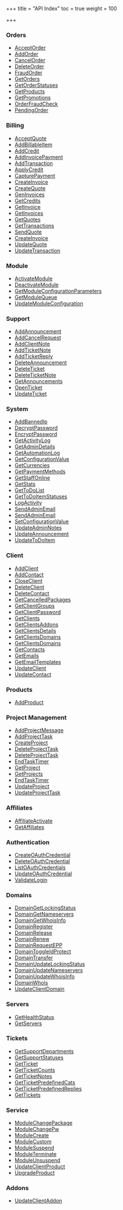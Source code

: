 +++
title = "API Index"
toc = true
weight = 100

+++

<div class="row"><div class="col-sm-6">
<h3>Orders</h3>

<ul><li> <a href="/api-reference/acceptorder/">AcceptOrder</a>
<li> <a href="/api-reference/addorder/">AddOrder</a>
<li> <a href="/api-reference/cancelorder/">CancelOrder</a>
<li> <a href="/api-reference/deleteorder/">DeleteOrder</a>
<li> <a href="/api-reference/fraudorder/">FraudOrder</a>
<li> <a href="/api-reference/getorders/">GetOrders</a>
<li> <a href="/api-reference/getorderstatuses/">GetOrderStatuses</a>
<li> <a href="/api-reference/getproducts/">GetProducts</a>
<li> <a href="/api-reference/getpromotions/">GetPromotions</a>
<li> <a href="/api-reference/orderfraudcheck/">OrderFraudCheck</a>
<li> <a href="/api-reference/pendingorder/">PendingOrder</a>
</ul>
<h3>Billing</h3>

<ul><li> <a href="/api-reference/acceptquote/">AcceptQuote</a>
<li> <a href="/api-reference/addbillableitem/">AddBillableItem</a>
<li> <a href="/api-reference/addcredit/">AddCredit</a>
<li> <a href="/api-reference/addinvoicepayment/">AddInvoicePayment</a>
<li> <a href="/api-reference/addtransaction/">AddTransaction</a>
<li> <a href="/api-reference/applycredit/">ApplyCredit</a>
<li> <a href="/api-reference/capturepayment/">CapturePayment</a>
<li> <a href="/api-reference/createinvoice/">CreateInvoice</a>
<li> <a href="/api-reference/createquote/">CreateQuote</a>
<li> <a href="/api-reference/geninvoices/">GenInvoices</a>
<li> <a href="/api-reference/getcredits/">GetCredits</a>
<li> <a href="/api-reference/getinvoice/">GetInvoice</a>
<li> <a href="/api-reference/getinvoices/">GetInvoices</a>
<li> <a href="/api-reference/getquotes/">GetQuotes</a>
<li> <a href="/api-reference/gettransactions/">GetTransactions</a>
<li> <a href="/api-reference/sendquote/">SendQuote</a>
<li> <a href="/api-reference/updateinvoice/">CreateInvoice</a>
<li> <a href="/api-reference/updatequote/">UpdateQuote</a>
<li> <a href="/api-reference/updatetransaction/">UpdateTransaction</a>
</ul>
<h3>Module</h3>

<ul><li> <a href="/api-reference/activatemodule/">ActivateModule</a>
<li> <a href="/api-reference/deactivatemodule/">DeactivateModule</a>
<li> <a href="/api-reference/getmoduleconfigurationparameters/">GetModuleConfigurationParameters</a>
<li> <a href="/api-reference/getmodulequeue/">GetModuleQueue</a>
<li> <a href="/api-reference/updatemoduleconfiguration/">UpdateModuleConfiguration</a>
</ul>
<h3>Support</h3>

<ul><li> <a href="/api-reference/addannouncement/">AddAnnouncement</a>
<li> <a href="/api-reference/addcancelrequest/">AddCancelRequest</a>
<li> <a href="/api-reference/addclientnote/">AddClientNote</a>
<li> <a href="/api-reference/addticketnote/">AddTicketNote</a>
<li> <a href="/api-reference/addticketreply/">AddTicketReply</a>
<li> <a href="/api-reference/deleteannouncement/">DeleteAnnouncement</a>
<li> <a href="/api-reference/deleteticket/">DeleteTicket</a>
<li> <a href="/api-reference/deleteticketnote/">DeleteTicketNote</a>
<li> <a href="/api-reference/getannouncements/">GetAnnouncements</a>
<li> <a href="/api-reference/openticket/">OpenTicket</a>
<li> <a href="/api-reference/updateticket/">UpdateTicket</a>
</ul>
<h3>System</h3>

<ul><li> <a href="/api-reference/addbannedip/">AddBannedIp</a>
<li> <a href="/api-reference/decryptpassword/">DecryptPassword</a>
<li> <a href="/api-reference/encryptpassword/">EncryptPassword</a>
<li> <a href="/api-reference/getactivitylog/">GetActivityLog</a>
<li> <a href="/api-reference/getadmindetails/">GetAdminDetails</a>
<li> <a href="/api-reference/getautomationlog/">GetAutomationLog</a>
<li> <a href="/api-reference/getconfigurationvalue/">GetConfigurationValue</a>
<li> <a href="/api-reference/getcurrencies/">GetCurrencies</a>
<li> <a href="/api-reference/getpaymentmethods/">GetPaymentMethods</a>
<li> <a href="/api-reference/getstaffonline/">GetStaffOnline</a>
<li> <a href="/api-reference/getstats/">GetStats</a>
<li> <a href="/api-reference/gettodoitems/">GetToDoList</a>
<li> <a href="/api-reference/gettodoitemstatuses/">GetToDoItemStatuses</a>
<li> <a href="/api-reference/logactivity/">LogActivity</a>
<li> <a href="/api-reference/sendadminemail/">SendAdminEmail</a>
<li> <a href="/api-reference/sendemail/">SendAdminEmail</a>
<li> <a href="/api-reference/setconfigurationvalue/">SetConfigurationValue</a>
<li> <a href="/api-reference/updateadminnotes/">UpdateAdminNotes</a>
<li> <a href="/api-reference/updateannouncement/">UpdateAnnouncement</a>
<li> <a href="/api-reference/updatetodoitem/">UpdateToDoItem</a>
</ul>
<h3>Client</h3>

<ul><li> <a href="/api-reference/addclient/">AddClient</a>
<li> <a href="/api-reference/addcontact/">AddContact</a>
<li> <a href="/api-reference/closeclient/">CloseClient</a>
<li> <a href="/api-reference/deleteclient/">DeleteClient</a>
<li> <a href="/api-reference/deletecontact/">DeleteContact</a>
<li> <a href="/api-reference/getcancelledpackages/">GetCancelledPackages</a>
<li> <a href="/api-reference/getclientgroups/">GetClientGroups</a>
<li> <a href="/api-reference/getclientpassword/">GetClientPassword</a>
<li> <a href="/api-reference/getclients/">GetClients</a>
<li> <a href="/api-reference/getclientsaddons/">GetClientsAddons</a>
<li> <a href="/api-reference/getclientsdetails/">GetClientsDetails</a>
<li> <a href="/api-reference/getclientsdomains/">GetClientsDomains</a>
<li> <a href="/api-reference/getclientsproducts/">GetClientsDomains</a>
<li> <a href="/api-reference/getcontacts/">GetContacts</a>
<li> <a href="/api-reference/getemails/">GetEmails</a>
<li> <a href="/api-reference/getemailtemplates/">GetEmailTemplates</a>
<li> <a href="/api-reference/updateclient/">UpdateClient</a>
<li> <a href="/api-reference/updatecontact/">UpdateContact</a>
</ul>
<h3>Products</h3>

<ul><li> <a href="/api-reference/addproduct/">AddProduct</a>
</ul>
<h3>Project Management</h3>

<ul><li> <a href="/api-reference/addprojectmessage/">AddProjectMessage</a>
<li> <a href="/api-reference/addprojecttask/">AddProjectTask</a>
<li> <a href="/api-reference/createproject/">CreateProject</a>
<li> <a href="/api-reference/deleteprojecttask/">DeleteProjectTask</a>
<li> <a href="/api-reference/deletequote/">DeleteProjectTask</a>
<li> <a href="/api-reference/endtasktimer/">EndTaskTimer</a>
<li> <a href="/api-reference/getproject/">GetProject</a>
<li> <a href="/api-reference/getprojects/">GetProjects</a>
<li> <a href="/api-reference/starttasktimer/">EndTaskTimer</a>
<li> <a href="/api-reference/updateproject/">UpdateProject</a>
<li> <a href="/api-reference/updateprojecttask/">UpdateProjectTask</a>
</ul>
</div><div class="col-sm-6"><h3>Affiliates</h3>

<ul><li> <a href="/api-reference/affiliateactivate/">AffiliateActivate</a>
<li> <a href="/api-reference/getaffiliates/">GetAffiliates</a>
</ul>
<h3>Authentication</h3>

<ul><li> <a href="/api-reference/createoauthcredential/">CreateOAuthCredential</a>
<li> <a href="/api-reference/deleteoauthcredential/">DeleteOAuthCredential</a>
<li> <a href="/api-reference/listoauthcredentials/">ListOAuthCredentials</a>
<li> <a href="/api-reference/updateoauthcredential/">UpdateOAuthCredential</a>
<li> <a href="/api-reference/validatelogin/">ValidateLogin</a>
</ul>
<h3>Domains</h3>

<ul><li> <a href="/api-reference/domaingetlockingstatus/">DomainGetLockingStatus</a>
<li> <a href="/api-reference/domaingetnameservers/">DomainGetNameservers</a>
<li> <a href="/api-reference/domaingetwhoisinfo/">DomainGetWhoisInfo</a>
<li> <a href="/api-reference/domainregister/">DomainRegister</a>
<li> <a href="/api-reference/domainrelease/">DomainRelease</a>
<li> <a href="/api-reference/domainrenew/">DomainRenew</a>
<li> <a href="/api-reference/domainrequestepp/">DomainRequestEPP</a>
<li> <a href="/api-reference/domaintoggleidprotect/">DomainToggleIdProtect</a>
<li> <a href="/api-reference/domaintransfer/">DomainTransfer</a>
<li> <a href="/api-reference/domainupdatelockingstatus/">DomainUpdateLockingStatus</a>
<li> <a href="/api-reference/domainupdatenameservers/">DomainUpdateNameservers</a>
<li> <a href="/api-reference/domainupdatewhoisinfo/">DomainUpdateWhoisInfo</a>
<li> <a href="/api-reference/domainwhois/">DomainWhois</a>
<li> <a href="/api-reference/updateclientdomain/">UpdateClientDomain</a>
</ul>
<h3>Servers</h3>

<ul><li> <a href="/api-reference/gethealthstatus/">GetHealthStatus</a>
<li> <a href="/api-reference/getservers/">GetServers</a>
</ul>
<h3>Tickets</h3>

<ul><li> <a href="/api-reference/getsupportdepartments/">GetSupportDepartments</a>
<li> <a href="/api-reference/getsupportstatuses/">GetSupportStatuses</a>
<li> <a href="/api-reference/getticket/">GetTicket</a>
<li> <a href="/api-reference/getticketcounts/">GetTicketCounts</a>
<li> <a href="/api-reference/getticketnotes/">GetTicketNotes</a>
<li> <a href="/api-reference/getticketpredefinedcats/">GetTicketPredefinedCats</a>
<li> <a href="/api-reference/getticketpredefinedreplies/">GetTicketPredefinedReplies</a>
<li> <a href="/api-reference/gettickets/">GetTickets</a>
</ul>
<h3>Service</h3>

<ul><li> <a href="/api-reference/modulechangepackage/">ModuleChangePackage</a>
<li> <a href="/api-reference/modulechangepw/">ModuleChangePw</a>
<li> <a href="/api-reference/modulecreate/">ModuleCreate</a>
<li> <a href="/api-reference/modulecustom/">ModuleCustom</a>
<li> <a href="/api-reference/modulesuspend/">ModuleSuspend</a>
<li> <a href="/api-reference/moduleterminate/">ModuleTerminate</a>
<li> <a href="/api-reference/moduleunsuspend/">ModuleUnsuspend</a>
<li> <a href="/api-reference/updateclientproduct/">UpdateClientProduct</a>
<li> <a href="/api-reference/upgradeproduct/">UpgradeProduct</a>
</ul>
<h3>Addons</h3>

<ul><li> <a href="/api-reference/updateclientaddon/">UpdateClientAddon</a>
</ul>
</div></div>